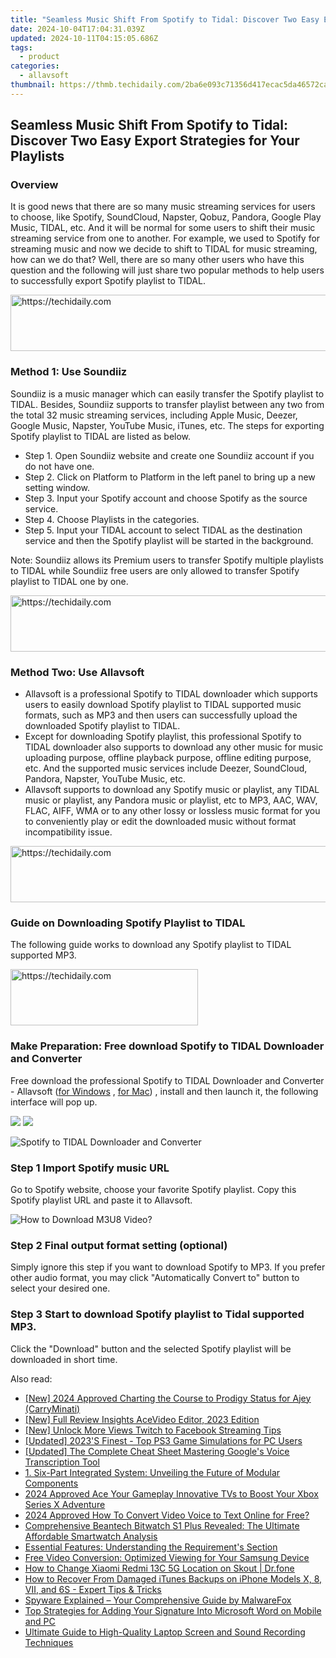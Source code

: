 ```yaml
---
title: "Seamless Music Shift From Spotify to Tidal: Discover Two Easy Export Strategies for Your Playlists"
date: 2024-10-04T17:04:31.039Z
updated: 2024-10-11T04:15:05.686Z
tags:
  - product
categories:
  - allavsoft
thumbnail: https://thmb.techidaily.com/2ba6e093c71356d417ecac5da46572ca39801b84e3600e540a25d205dbeab82d.jpg
---
```


## Seamless Music Shift From Spotify to Tidal: Discover Two Easy Export Strategies for Your Playlists

### Overview

It is good news that there are so many music streaming services for users to choose, like Spotify, SoundCloud, Napster, Qobuz, Pandora, Google Play Music, TIDAL, etc. And it will be normal for some users to shift their music streaming service from one to another. For example, we used to Spotify for streaming music and now we decide to shift to TIDAL for music streaming, how can we do that? Well, there are so many other users who have this question and the following will just share two popular methods to help users to successfully export Spotify playlist to TIDAL.

<!-- affiliate ads begin -->
<a href="https://aligracehair.sjv.io/c/5597632/2135419/19272" target="_top" id="2135419">
  <img src="//a.impactradius-go.com/display-ad/19272-2135419" border="0" alt="https://techidaily.com" width="728" height="90"/>
</a>
<img height="0" width="0" src="https://aligracehair.sjv.io/i/5597632/2135419/19272" style="position:absolute;visibility:hidden;" border="0" />
<!-- affiliate ads end -->

### Method 1: Use Soundiiz

Soundiiz is a music manager which can easily transfer the Spotify playlist to TIDAL. Besides, Soundiiz supports to transfer playlist between any two from the total 32 music streaming services, including Apple Music, Deezer, Google Music, Napster, YouTube Music, iTunes, etc. The steps for exporting Spotify playlist to TIDAL are listed as below.

* Step 1\. Open Soundiiz website and create one Soundiiz account if you do not have one.
* Step 2\. Click on Platform to Platform in the left panel to bring up a new setting window.
* Step 3\. Input your Spotify account and choose Spotify as the source service.
* Step 4\. Choose Playlists in the categories.
* Step 5\. Input your TIDAL account to select TIDAL as the destination service and then the Spotify playlist will be started in the background.

Note: Soundiiz allows its Premium users to transfer Spotify multiple playlists to TIDAL while Soundiiz free users are only allowed to transfer Spotify playlist to TIDAL one by one.

<!-- affiliate ads begin -->
<a href="https://ephamedtechinc.pxf.io/c/5597632/2137216/26400" target="_top" id="2137216">
  <img src="//a.impactradius-go.com/display-ad/26400-2137216" border="0" alt="https://techidaily.com" width="728" height="90"/>
</a>
<img height="0" width="0" src="https://ephamedtechinc.pxf.io/i/5597632/2137216/26400" style="position:absolute;visibility:hidden;" border="0" />
<!-- affiliate ads end -->

### Method Two: Use Allavsoft

* Allavsoft is a professional Spotify to TIDAL downloader which supports users to easily download Spotify playlist to TIDAL supported music formats, such as MP3 and then users can successfully upload the downloaded Spotify playlist to TIDAL.
* Except for downloading Spotify playlist, this professional Spotify to TIDAL downloader also supports to download any other music for music uploading purpose, offline playback purpose, offline editing purpose, etc. And the supported music services include Deezer, SoundCloud, Pandora, Napster, YouTube Music, etc.
* Allavsoft supports to download any Spotify music or playlist, any TIDAL music or playlist, any Pandora music or playlist, etc to MP3, AAC, WAV, FLAC, AIFF, WMA or to any other lossy or lossless music format for you to conveniently play or edit the downloaded music without format incompatibility issue.

<!-- affiliate ads begin -->
<a href="https://ephamedtechinc.pxf.io/c/5597632/2137218/26400" target="_top" id="2137218">
  <img src="//a.impactradius-go.com/display-ad/26400-2137218" border="0" alt="https://techidaily.com" width="728" height="90"/>
</a>
<img height="0" width="0" src="https://ephamedtechinc.pxf.io/i/5597632/2137218/26400" style="position:absolute;visibility:hidden;" border="0" />
<!-- affiliate ads end -->

### Guide on Downloading Spotify Playlist to TIDAL

The following guide works to download any Spotify playlist to TIDAL supported MP3.

<!-- affiliate ads begin -->
<a href="https://laganoo.pxf.io/c/5597632/1657395/16446" target="_top" id="1657395">
  <img src="//a.impactradius-go.com/display-ad/16446-1657395" border="0" alt="https://techidaily.com" width="300" height="90"/>
</a>
<img height="0" width="0" src="https://laganoo.pxf.io/i/5597632/1657395/16446" style="position:absolute;visibility:hidden;" border="0" />
<!-- affiliate ads end -->

### Make Preparation: Free download Spotify to TIDAL Downloader and Converter

Free download the professional Spotify to TIDAL Downloader and Converter - Allavsoft ([for Windows](https://tools.techidaily.com/allavsoft/products/) , [for Mac](https://tools.techidaily.com/allavsoft/products/)) , install and then launch it, the following interface will pop up.

[![](https://www.allavsoft.com/how-to/../images/how-to/free-download-win.jpg)](https://tools.techidaily.com/allavsoft/products/) [![](https://www.allavsoft.com/how-to/../images/how-to/free-download-mac.jpg)](https://tools.techidaily.com/allavsoft/products/)

![Spotify to TIDAL Downloader and Converter](https://www.allavsoft.com/how-to/../images/allavsoft/screen-shot-600.jpg)

### Step 1 Import Spotify music URL

Go to Spotify website, choose your favorite Spotify playlist. Copy this Spotify playlist URL and paste it to Allavsoft.

![How to Download M3U8 Video?](https://www.allavsoft.com/how-to/../images/how-to/download-rtmp-video/download-rtmp-video.jpg)

### Step 2 Final output format setting (optional)

Simply ignore this step if you want to download Spotify to MP3\. If you prefer other audio format, you may click "Automatically Convert to" button to select your desired one.

### Step 3 Start to download Spotify playlist to Tidal supported MP3.

Click the "Download" button and the selected Spotify playlist will be downloaded in short time.

<ins class="adsbygoogle"
     style="display:block"
     data-ad-format="autorelaxed"
     data-ad-client="ca-pub-7571918770474297"
     data-ad-slot="1223367746"></ins>

<ins class="adsbygoogle"
     style="display:block"
     data-ad-client="ca-pub-7571918770474297"
     data-ad-slot="8358498916"
     data-ad-format="auto"
     data-full-width-responsive="true"></ins>

<span class="atpl-alsoreadstyle">Also read:</span>
<div><ul>
<li><a href="https://facebook-video-footage.techidaily.com/new-2024-approved-charting-the-course-to-prodigy-status-for-ajey-carryminati/"><u>[New] 2024 Approved Charting the Course to Prodigy Status for Ajey (CarryMinati)</u></a></li>
<li><a href="https://fox-info.techidaily.com/new-full-review-insights-acevideo-editor-2023-edition/"><u>[New] Full Review Insights AceVideo Editor, 2023 Edition</u></a></li>
<li><a href="https://facebook-video-files.techidaily.com/new-unlock-more-views-twitch-to-facebook-streaming-tips/"><u>[New] Unlock More Views Twitch to Facebook Streaming Tips</u></a></li>
<li><a href="https://digital-screen-recording.techidaily.com/updated-2023s-finest-top-ps3-game-simulations-for-pc-users/"><u>[Updated] 2023'S Finest - Top PS3 Game Simulations for PC Users</u></a></li>
<li><a href="https://fox-http.techidaily.com/updated-the-complete-cheat-sheet-mastering-googles-voice-transcription-tool/"><u>[Updated] The Complete Cheat Sheet Mastering Google's Voice Transcription Tool</u></a></li>
<li><a href="https://fox-place.techidaily.com/1-six-part-integrated-system-unveiling-the-future-of-modular-components/"><u>1. Six-Part Integrated System: Unveiling the Future of Modular Components</u></a></li>
<li><a href="https://fox-blue.techidaily.com/2024-approved-ace-your-gameplay-innovative-tvs-to-boost-your-xbox-series-x-adventure/"><u>2024 Approved Ace Your Gameplay Innovative TVs to Boost Your Xbox Series X Adventure</u></a></li>
<li><a href="https://ai-video-translation.techidaily.com/2024-approved-how-to-convert-video-voice-to-text-online-for-free/"><u>2024 Approved How To Convert Video Voice to Text Online for Free?</u></a></li>
<li><a href="https://buynow-info.techidaily.com/comprehensive-beantech-bitwatch-s1-plus-revealed-the-ultimate-affordable-smartwatch-analysis/"><u>Comprehensive Beantech Bitwatch S1 Plus Revealed: The Ultimate Affordable Smartwatch Analysis</u></a></li>
<li><a href="https://fox-place.techidaily.com/essential-features-understanding-the-requirements-section/"><u>Essential Features: Understanding the Requirement's Section</u></a></li>
<li><a href="https://fox-place.techidaily.com/free-video-conversion-optimized-viewing-for-your-samsung-device/"><u>Free Video Conversion: Optimized Viewing for Your Samsung Device</u></a></li>
<li><a href="https://review-topics.techidaily.com/how-to-change-xiaomi-redmi-13c-5g-location-on-skout-drfone-by-drfone-virtual-android/"><u>How to Change Xiaomi Redmi 13C 5G Location on Skout | Dr.fone</u></a></li>
<li><a href="https://fox-place.techidaily.com/how-to-recover-from-damaged-itunes-backups-on-iphone-models-x-8-and-6s-expert-tips-and-tricks/"><u>How to Recover From Damaged iTunes Backups on iPhone Models X, 8, Ⅶ, and 6S - Expert Tips & Tricks</u></a></li>
<li><a href="https://fox-place.techidaily.com/spyware-explained-your-comprehensive-guide-by-malwarefox/"><u>Spyware Explained – Your Comprehensive Guide by MalwareFox</u></a></li>
<li><a href="https://fox-place.techidaily.com/top-strategies-for-adding-your-signature-into-microsoft-word-on-mobile-and-pc/"><u>Top Strategies for Adding Your Signature Into Microsoft Word on Mobile and PC</u></a></li>
<li><a href="https://fox-place.techidaily.com/ultimate-guide-to-high-quality-laptop-screen-and-sound-recording-techniques/"><u>Ultimate Guide to High-Quality Laptop Screen and Sound Recording Techniques</u></a></li>
</ul></div>

